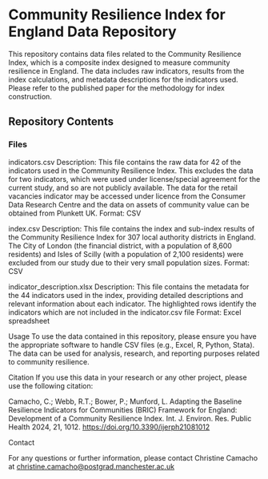 # Community Resilience Index for England Data Repository

This repository contains data files related to the Community Resilience Index, which is a composite index designed to measure community resilience in England. The data includes raw indicators, results from the index calculations, and metadata descriptions for the indicators used. Please refer to the published paper for the methodology for index construction.

## Repository Contents

### Files
indicators.csv
Description: This file contains the raw data for 42 of the indicators used in the Community Resilience Index. This excludes the data for two indicators, which were used under license/special agreement for the current study, and so are not publicly available. The data for the retail vacancies indicator may be accessed under licence from the Consumer Data Research Centre and the data on assets of community value can be obtained from Plunkett UK. 
Format: CSV

index.csv
Description: This file contains the index and sub-index results of the Community Resilience Index for 307 local authority districts in England. The City of London (the financial district, with a population of 8,600 residents) and Isles of Scilly (with a population of 2,100 residents) were excluded from our study due to their very small population sizes. 
Format: CSV

indicator_description.xlsx
Description: This file contains the metadata for the 44 indicators used in the index, providing detailed descriptions and relevant information about each indicator. The highlighted rows identify the indicators which are not included in the indicator.csv file
Format: Excel spreadsheet

Usage
To use the data contained in this repository, please ensure you have the appropriate software to handle CSV files (e.g., Excel, R, Python, Stata). The data can be used for analysis, research, and reporting purposes related to community resilience.

Citation
If you use this data in your research or any other project, please use the following citation:  

Camacho, C.; Webb, R.T.; Bower, P.; Munford, L. Adapting the Baseline Resilience Indicators for Communities (BRIC) Framework for England: Development of a Community Resilience Index. Int. J. Environ. Res. Public Health 2024, 21, 1012. https://doi.org/10.3390/ijerph21081012

Contact

For any questions or further information, please contact Christine Camacho at christine.camacho@postgrad.manchester.ac.uk
